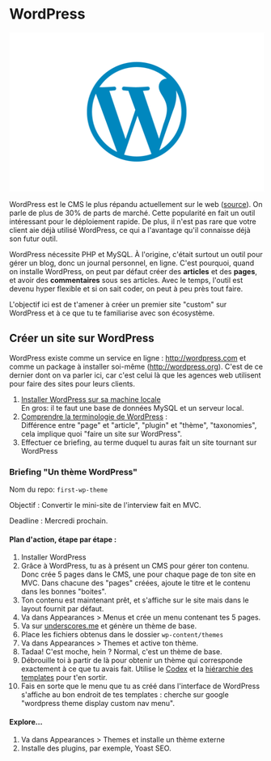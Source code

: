 # WordPress
![WordPress Logo](./WordPress-Logo.png)

WordPress est le CMS le plus répandu actuellement sur le web ([source](https://trends.builtwith.com/cms)). On parle de plus de 30% de parts de marché. Cette popularité en fait un outil intéressant pour le déploiement rapide. De plus, il n'est pas rare que votre client aie déjà utilisé WordPress, ce qui a l'avantage qu'il connaisse déjà son futur outil.   

WordPress nécessite PHP et MySQL. À l'origine, c'était surtout un outil pour gérer un blog, donc un journal personnel, en ligne. C'est pourquoi, quand on installe WordPress, on peut par défaut créer des **articles** et des **pages**, et avoir des **commentaires** sous ses articles. Avec le temps, l'outil est devenu hyper flexible et si on sait coder, on peut à peu près tout faire.

L'objectif ici est de t'amener à créer un premier site "custom" sur WordPress et à ce que tu te familiarise avec son écosystème.

## Créer un site sur WordPress

WordPress existe comme un service en ligne : http://wordpress.com et comme un package à installer soi-même (http://wordpress.org). C'est de ce dernier dont on va parler ici, car c'est celui là que les agences web utilisent pour faire des sites pour leurs clients.

1. [Installer WordPress sur sa machine locale](./1.installation.md)  
En gros: il te faut une base de données MySQL et un serveur local.  
2. [Comprendre la terminologie de WordPress](./2.terminologie.md) :  
Différence entre "page" et "article", "plugin" et "thème", "taxonomies", cela implique quoi "faire un site sur WordPress".
3. Effectuer ce briefing, au terme duquel tu auras fait un site tournant sur WordPress

### Briefing "Un thème WordPress"

Nom du repo: `first-wp-theme`

Objectif : Convertir le mini-site de l'interview fait en MVC.

Deadline : Mercredi prochain.

#### Plan d'action, étape par étape :
1. Installer WordPress
2. Grâce à WordPress, tu as à présent un CMS pour gérer ton contenu. Donc crée 5 pages dans le CMS, une pour chaque page de ton site en MVC. Dans chacune des "pages" créées, ajoute le titre et le contenu dans les bonnes "boites". 
3. Ton contenu est maintenant prêt, et s'affiche sur le site mais dans le layout fournit par défaut.
4. Va dans Appearances > Menus et crée un menu contenant tes 5 pages.
6. Va sur [underscores.me](http://underscores.me/) et génère un thème de base.
7. Place les fichiers obtenus dans le dossier `wp-content/themes`
8. Va dans Appearances > Themes et active ton thème.
9. Tadaa! C'est moche, hein ? Normal, c'est un thème de base.
7. Débrouille toi à partir de là pour obtenir un thème qui corresponde exactement à ce que tu avais fait. Utilise le [Codex](https://developer.wordpress.org ) et la [hiérarchie des templates](https://wphierarchy.com) pour t'en sortir.
8. Fais en sorte que le menu que tu as créé dans l'interface de WordPress s'affiche au bon endroit de tes templates :  cherche sur google  "wordpress theme display custom nav menu".

#### Explore...
1. Va dans Appearances > Themes et installe un thème externe 
2. Installe des plugins, par exemple, Yoast SEO.

